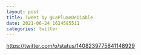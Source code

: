 ```yaml
--- 
layout: post 
title: Tweet by @LaPlumeDeDiable 
date: 2021-06-24 1624585511 
categories: twitter 
--- 
```

https://twitter.com/o/status/1408239775841148929